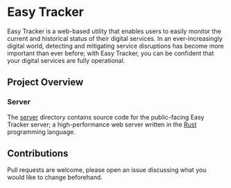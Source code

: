 # Easy Tracker

Easy Tracker is a web-based utility that enables users to easily monitor the current and historical status of their digital services. In an ever-increasingly digital world, detecting and mitigating service disruptions has become more important than ever before; with Easy Tracker, you can be confident that your digital services are fully operational.

## Project Overview

### Server

The [server](https://github.com/mdeslippe/easy-tracker/tree/main/server) directory contains source code for the public-facing Easy Tracker server; a high-performance web server written in the [Rust](https://www.rust-lang.org/) programming language.

## Contributions

Pull requests are welcome, please open an issue discussing what you would like to change beforehand.
